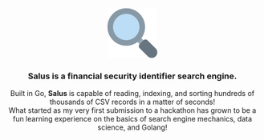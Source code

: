 <p align="center">
  <img src="assets/logo.png" width="100"></img>
</p>
<h3 align="center">Salus is a financial security identifier search engine.</h3>
<p align="center">
  Built in Go, <b>Salus</b> is capable of reading, indexing, and sorting hundreds of thousands of CSV records in a matter of seconds!
  <br/>
  What started as my very first submission to a hackathon has grown to be a fun learning experience on the basics of search engine mechanics, data science, and Golang!
</p>
